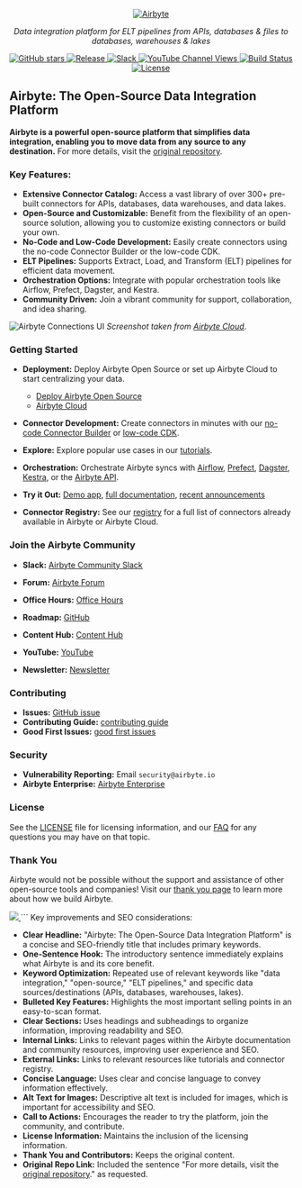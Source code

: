 <p align="center">
  <a href="https://airbyte.com"><img src="https://assets.website-files.com/605e01bc25f7e19a82e74788/624d9c4a375a55100be6b257_Airbyte_logo_color_dark.svg" alt="Airbyte"></a>
</p>

<p align="center">
    <em>Data integration platform for ELT pipelines from APIs, databases & files to databases, warehouses & lakes</em>
</p>

<!-- Badges -->
<p align="center">
    <a href="https://github.com/airbytehq/airbyte/stargazers/" target="_blank">
        <img src="https://img.shields.io/github/stars/airbytehq/airbyte?style=social&label=Star&maxAge=2592000" alt="GitHub stars">
    </a>
    <a href="https://github.com/airbytehq/airbyte/releases" target="_blank">
        <img src="https://img.shields.io/github/v/release/airbytehq/airbyte?color=white" alt="Release">
    </a>
    <a href="https://airbytehq.slack.com/" target="_blank">
        <img src="https://img.shields.io/badge/slack-join-white.svg?logo=slack" alt="Slack">
    </a>
    <a href="https://www.youtube.com/c/AirbyteHQ/?sub_confirmation=1" target="_blank">
        <img alt="YouTube Channel Views" src="https://img.shields.io/youtube/channel/views/UCQ_JWEFzs1_INqdhIO3kmrw?style=social">
    </a>
    <a href="https://github.com/airbytehq/airbyte/actions/workflows/gradle.yml" target="_blank">
        <img src="https://img.shields.io/github/actions/workflow/status/airbytehq/airbyte/gradle.yml?branch=master" alt="Build Status">
    </a>
    <a href="https://github.com/airbytehq/airbyte/tree/master/docs/project-overview/licenses" target="_blank">
        <img src="https://img.shields.io/static/v1?label=license&message=MIT%20&%20ELv2&color=white" alt="License">
    </a>
</p>

## Airbyte: The Open-Source Data Integration Platform

**Airbyte is a powerful open-source platform that simplifies data integration, enabling you to move data from any source to any destination.**  For more details, visit the [original repository](https://github.com/airbytehq/airbyte).

### Key Features:

*   **Extensive Connector Catalog:** Access a vast library of over 300+ pre-built connectors for APIs, databases, data warehouses, and data lakes.
*   **Open-Source and Customizable:**  Benefit from the flexibility of an open-source solution, allowing you to customize existing connectors or build your own.
*   **No-Code and Low-Code Development:** Easily create connectors using the no-code Connector Builder or the low-code CDK.
*   **ELT Pipelines:** Supports Extract, Load, and Transform (ELT) pipelines for efficient data movement.
*   **Orchestration Options:** Integrate with popular orchestration tools like Airflow, Prefect, Dagster, and Kestra.
*   **Community Driven:**  Join a vibrant community for support, collaboration, and idea sharing.

![Airbyte Connections UI](https://github.com/airbytehq/airbyte/assets/38087517/35b01d0b-00bf-407b-87e6-a5cd5cd720b5)
_Screenshot taken from [Airbyte Cloud](https://cloud.airbyte.com/signup)_.

### Getting Started

*   **Deployment:** Deploy Airbyte Open Source or set up Airbyte Cloud to start centralizing your data.
    *   [Deploy Airbyte Open Source](https://docs.airbyte.com/quickstart/deploy-airbyte)
    *   [Airbyte Cloud](https://docs.airbyte.com/cloud/getting-started-with-airbyte-cloud)
*   **Connector Development:** Create connectors in minutes with our [no-code Connector Builder](https://docs.airbyte.com/connector-development/connector-builder-ui/overview) or [low-code CDK](https://docs.airbyte.com/connector-development/config-based/low-code-cdk-overview).
*   **Explore:** Explore popular use cases in our [tutorials](https://airbyte.com/tutorials).
*   **Orchestration:** Orchestrate Airbyte syncs with [Airflow](https://docs.airbyte.com/operator-guides/using-the-airflow-airbyte-operator), [Prefect](https://docs.airbyte.com/operator-guides/using-prefect-task), [Dagster](https://docs.airbyte.com/operator-guides/using-dagster-integration), [Kestra](https://docs.airbyte.com/operator-guides/using-kestra-plugin), or the [Airbyte API](https://reference.airbyte.com/reference/start).

*   **Try it Out:** [Demo app](https://demo.airbyte.io/), [full documentation](https://docs.airbyte.com/), [recent announcements](https://airbyte.com/blog-categories/company-updates)
*   **Connector Registry:** See our [registry](https://connectors.airbyte.com/files/generated_reports/connector_registry_report.html) for a full list of connectors already available in Airbyte or Airbyte Cloud.

### Join the Airbyte Community

*   **Slack:** [Airbyte Community Slack](https://airbyte.com/community)
*   **Forum:** [Airbyte Forum](https://github.com/airbytehq/airbyte/discussions)
*   **Office Hours:** [Office Hours](https://airbyte.io/daily-office-hours/)
*   **Roadmap:** [GitHub](https://github.com/orgs/airbytehq/projects/37/views/1?pane=issue&itemId=26937554)

*   **Content Hub:** [Content Hub](https://airbyte.com/content-hub)
*   **YouTube:** [YouTube](https://www.youtube.com/c/AirbyteHQ)
*   **Newsletter:** [Newsletter](https://airbyte.com/newsletter)

### Contributing

*   **Issues:** [GitHub issue](https://github.com/airbytehq/airbyte/issues/new/choose)
*   **Contributing Guide:** [contributing guide](https://docs.airbyte.com/contributing-to-airbyte/)
*   **Good First Issues:** [good first issues](https://github.com/airbytehq/airbyte/labels/contributor-program)

### Security

*   **Vulnerability Reporting:** Email `security@airbyte.io`
*   **Airbyte Enterprise:** [Airbyte Enterprise](https://airbyte.com/airbyte-enterprise)

### License

See the [LICENSE](docs/project-overview/licenses/) file for licensing information, and our [FAQ](docs/project-overview/licenses/license-faq.md) for any questions you may have on that topic.

### Thank You

Airbyte would not be possible without the support and assistance of other open-source tools and companies! Visit our [thank you page](THANK-YOU.md) to learn more about how we build Airbyte.

<a href="https://github.com/airbytehq/airbyte/graphs/contributors">
  <img src="https://contrib.rocks/image?repo=airbytehq/airbyte"/>
</a>
```
Key improvements and SEO considerations:

*   **Clear Headline:**  "Airbyte: The Open-Source Data Integration Platform" is a concise and SEO-friendly title that includes primary keywords.
*   **One-Sentence Hook:**  The introductory sentence immediately explains what Airbyte is and its core benefit.
*   **Keyword Optimization:**  Repeated use of relevant keywords like "data integration," "open-source," "ELT pipelines," and specific data sources/destinations (APIs, databases, warehouses, lakes).
*   **Bulleted Key Features:**  Highlights the most important selling points in an easy-to-scan format.
*   **Clear Sections:**  Uses headings and subheadings to organize information, improving readability and SEO.
*   **Internal Links:**  Links to relevant pages within the Airbyte documentation and community resources, improving user experience and SEO.
*   **External Links:**  Links to relevant resources like tutorials and connector registry.
*   **Concise Language:**  Uses clear and concise language to convey information effectively.
*   **Alt Text for Images:** Descriptive alt text is included for images, which is important for accessibility and SEO.
*   **Call to Actions:** Encourages the reader to try the platform, join the community, and contribute.
*   **License Information:** Maintains the inclusion of the licensing information.
*   **Thank You and Contributors:** Keeps the original content.
*   **Original Repo Link:**  Included the sentence "For more details, visit the [original repository](https://github.com/airbytehq/airbyte)." as requested.
